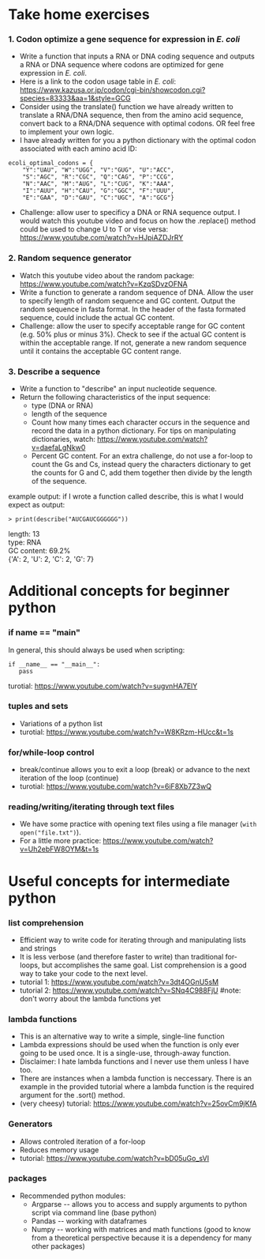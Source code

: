 # Take home exercises

### 1. Codon optimize a gene sequence for expression in *E. coli*
* Write a function that inputs a RNA or DNA coding sequence and outputs a RNA or DNA sequence where codons are optimized for gene expression in *E. coli*. 
* Here is a link to the codon usage table in *E. coli*: https://www.kazusa.or.jp/codon/cgi-bin/showcodon.cgi?species=83333&aa=1&style=GCG
* Consider using the translate() function we have already written to translate a RNA/DNA sequence, then from the amino acid sequence, convert back to a RNA/DNA sequence with optimal codons. OR feel free to implement your own logic. 
* I have already written for you a python dictionary with the optimal codon associated with each amino acid ID:

```
ecoli_optimal_codons = {
    "Y":"UAU", "W":"UGG", "V":"GUG", "U":"ACC",
    "S":"AGC", "R":"CGC", "Q":"CAG", "P":"CCG",
    "N":"AAC", "M":"AUG", "L":"CUG", "K":"AAA",
    "I":"AUU", "H":"CAU", "G":"GGC", "F":"UUU",
    "E":"GAA", "D":"GAU", "C":"UGC", "A":"GCG"}
```

* Challenge: allow user to specificy a DNA or RNA sequence output. I would watch this youtube video and focus on how the .replace() method could be used to change U to T or vise versa:
https://www.youtube.com/watch?v=HJpiAZDJrRY



### 2. Random sequence generator
* Watch this youtube video about the random package: https://www.youtube.com/watch?v=KzqSDvzOFNA
* Write a function to generate a random sequence of DNA. Allow the user to specify length of random sequence and GC content. Output the random sequence in fasta format. In the header of the fasta formated sequence, could include the actual GC content.
* Challenge: allow the user to specify acceptable range for GC content (e.g. 50% plus or minus 3%). Check to see if the actual GC content is within the acceptable range. If not, generate a new random sequence until it contains the acceptable GC content range.


### 3. Describe a sequence
* Write a function to "describe" an input nucleotide sequence.
* Return the following characteristics of the input sequence:
    - type (DNA or RNA)
    - length of the sequence
    - Count how many times each character occurs in the sequence and record the data in a python dictionary. For tips on manipulating dictionaries, watch: https://www.youtube.com/watch?v=daefaLgNkw0
    - Percent GC content. For an extra challenge, do not use a for-loop to count the Gs and Cs, instead query the characters dictionary to get the counts for G and C, add them together then divide by the length of the sequence.

example output:
if I wrote a function called describe,  this is what I would expect as output:

```> print(describe("AUCGAUCGGGGGG"))```

length: 13\
type: RNA\
GC content: 69.2%\
{'A': 2, 'U': 2, 'C': 2, 'G': 7}



# Additional concepts for beginner python

### if __name__ == "__main__"
In general, this should always be used when scripting:
```
if __name__ == "__main__":
   pass
```

turotial: https://www.youtube.com/watch?v=sugvnHA7ElY

### tuples and sets
* Variations of a python list
* turotial: https://www.youtube.com/watch?v=W8KRzm-HUcc&t=1s


### for/while-loop control
* break/continue allows you to exit a loop (break) or advance to the next iteration of the loop (continue)
* turotial: https://www.youtube.com/watch?v=6iF8Xb7Z3wQ


### reading/writing/iterating through text files
* We have some practice with opening text files using a file manager (```with open("file.txt")```). 
* For a little more practice: https://www.youtube.com/watch?v=Uh2ebFW8OYM&t=1s


# Useful concepts for intermediate python

### list comprehension
* Efficient way to write code for iterating through and manipulating lists and strings
* It is less verbose (and therefore faster to write) than traditional for-loops, but accomplishes the same goal. List comprehension is a good way to take your code to the next level. 
* tutorial 1: https://www.youtube.com/watch?v=3dt4OGnU5sM
* tutorial 2: https://www.youtube.com/watch?v=SNq4C988FjU  #note: don't worry about the lambda functions yet


### lambda functions
* This is an alternative way to write a simple, single-line function
* Lambda expressions should be used when the function is only ever going to be used once. It is a single-use, through-away function. 
* Disclaimer: I hate lambda functions and I never use them unless I have too.
* There are instances when a lambda function is neccessary. There is an example in the provided tutorial where a lambda function is the required argument for the .sort() method. 
* (very cheesy) tutorial: https://www.youtube.com/watch?v=25ovCm9jKfA 

### Generators
* Allows controled iteration of a for-loop
* Reduces memory usage
* tutorial: https://www.youtube.com/watch?v=bD05uGo_sVI

### packages
* Recommended python modules:
    * Argparse -- allows you to access and supply arguments to python script via command line (base python)
    * Pandas -- working with dataframes
    * Numpy -- working with matrices and math functions (good to know from a theoretical perspective because it is a dependency for many other packages)
